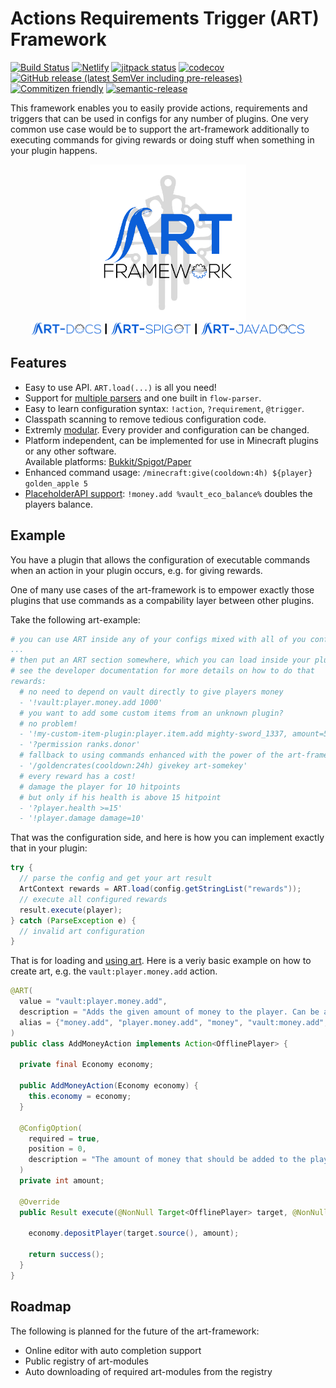 # **A**ctions **R**equirements **T**rigger (ART) Framework

[![Build Status](https://github.com/art-framework/art-framework/workflows/Build/badge.svg)](../../actions?query=workflow%3ABuild)
[![Netlify](https://img.shields.io/netlify/dae1bdab-7c51-4172-97ab-f8fdd8f0612e?label=docs)](https://art-framework.io)
[![jitpack status](https://jitpack.io/v/io.art-framework/art-framework.svg)](https://jitpack.io/#io.art-framework/art-framework)
[![codecov](https://codecov.io/gh/art-framework/art-framework/branch/master/graph/badge.svg?token=Ex9gV4AfK8)](https://codecov.io/gh/art-framework/art-framework)
[![GitHub release (latest SemVer including pre-releases)](https://img.shields.io/github/v/release/art-framework/art-framework?include_prereleases&label=release)](../../releases)
[![Commitizen friendly](https://img.shields.io/badge/commitizen-friendly-brightgreen.svg)](http://commitizen.github.io/cz-cli/)
[![semantic-release](https://img.shields.io/badge/%20%20%F0%9F%93%A6%F0%9F%9A%80-semantic--release-e10079.svg)](https://github.com/semantic-release/semantic-release)

This framework enables you to easily provide actions, requirements and triggers that can be used in configs for any number of plugins. One very common use case would be to support the art-framework additionally to executing commands for giving rewards or doing stuff when something in your plugin happens.

<p align="center">
  <img height="250px" src="docs/_media/logo.png"><br/>
  <a href="https://art-framework.io" target="_blank"><img src="docs/_media/text_only_docs.png" height="20px"/></a>&nbsp;<img height="20px" src="docs/_media/spacer.png"/>&nbsp;<a href="https://art-framework.io/#/platforms/bukkit" target="_blank"><img src="docs/_media/text_only_spigot.png" height="20px"/></a>&nbsp;<img height="20px" src="docs/_media/spacer.png"/>&nbsp;<a href="https://jdocs.art-framework.io" target="_blank"><img src="docs/_media/text_only_javadocs.png" height="20px"/></a>
</p>

## Features

* Easy to use API. `ART.load(...)` is all you need!
* Support for [multiple parsers](https://art-framework.io/#/developer/parser) and one built in `flow-parser`.
* Easy to learn configuration syntax: `!action`, `?requirement`, `@trigger`.
* Classpath scanning to remove tedious configuration code.
* Extremly [modular](https://art-framework.io/#/developer/modules). Every provider and configuration can be changed.
* Platform independent, can be implemented for use in Minecraft plugins or any other software.  
  Available platforms: [Bukkit/Spigot/Paper](https://art-framework.io/#/platforms/bukkit)
* Enhanced command usage: `/minecraft:give(cooldown:4h) ${player} golden_apple 5`
* [PlaceholderAPI support](https://github.com/art-framework/art-placeholderapi): `!money.add %vault_eco_balance%` doubles the players balance.

## Example

You have a plugin that allows the configuration of executable commands when an action in your plugin occurs, e.g. for giving rewards.

One of many use cases of the art-framework is to empower exactly those plugins that use commands as a compability layer between other plugins.

Take the following art-example:

```yaml
# you can use ART inside any of your configs mixed with all of you config stuff
...
# then put an ART section somewhere, which you can load inside your plugin
# see the developer documentation for more details on how to do that
rewards:
  # no need to depend on vault directly to give players money
  - '!vault:player.money.add 1000'
  # you want to add some custom items from an unknown plugin?
  # no problem!
  - '!my-custom-item-plugin:player.item.add mighty-sword_1337, amount=5'
  - '?permission ranks.donor'
  # fallback to using commands enhanced with the power of the art-framework
  - '/goldencrates(cooldown:24h) givekey art-somekey'
  # every reward has a cost!
  # damage the player for 10 hitpoints
  # but only if his health is above 15 hitpoint
  - '?player.health >=15'
  - '!player.damage damage=10'
```

That was the configuration side, and here is how you can implement exactly that in your plugin:

```java
try {
  // parse the config and get your art result
  ArtContext rewards = ART.load(config.getStringList("rewards"));
  // execute all configured rewards
  result.execute(player);
} catch (ParseException e) {
  // invalid art configuration
}
```

That is for loading and [using art](https://art-framework.io/#/developer/). Here is a veriy basic example on how to create art, e.g. the `vault:player.money.add` action.

```java
@ART(
  value = "vault:player.money.add",
  description = "Adds the given amount of money to the player. Can be an offline player.",
  alias = {"money.add", "player.money.add", "money", "vault:money.add", "vault:money"}
)
public class AddMoneyAction implements Action<OfflinePlayer> {

  private final Economy economy;

  public AddMoneyAction(Economy economy) {
    this.economy = economy;
  }

  @ConfigOption(
    required = true,
    position = 0,
    description = "The amount of money that should be added to the player."
  )
  private int amount;

  @Override
  public Result execute(@NonNull Target<OfflinePlayer> target, @NonNull ExecutionContext<ActionContext<OfflinePlayer>> context) {

    economy.depositPlayer(target.source(), amount);

    return success();
  }
}
```

## Roadmap

The following is planned for the future of the art-framework:

* Online editor with auto completion support
* Public registry of art-modules
* Auto downloading of required art-modules from the registry
